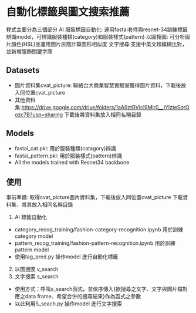 # 自動化標籤與圖文搜索推薦

程式主要分為三個部分
AI 服裝標籤自動化: 運用fastai套件與resnet-34訓練標籤辨識model，可辨識服裝種類(category)和服裝樣式(pattern)
以圖搜圖: 可分析圖片顏色(HSL)並運用圖片灰階計算圖形相似度
文字搜尋:支援中英文和模糊比對，並新增服飾關鍵字庫

## Datasets

- 圖片資料集cvat_picture: 聯絡台大商業智慧實驗室獲得圖片資料，下載後放入同位置cvat_picture
- 其他資料集:https://drive.google.com/drive/folders/1aA9ztBVIcl9Mlr0__jYlzteSqrOozc7B?usp=sharing 下載後將資料集放入相同名稱目錄

## Models

- fastai_cat.pkl: 用於服裝種類(catagory)辨識
- fastai_pattern.pkl: 用於服裝樣式(pattern)辨識
- All the models trained with Resnet34 backbone

## 使用
事前準備: 
取得cvat_picture圖片資料集，下載後放入同位置cvat_picture
下載資料集，將其放入相同名稱目錄
1. AI 標籤自動化
- category_recog_training/fashion-category-recognition.ipynb 用於訓練category model
- pattern_recog_training/fashion-pattern-recognition.ipynb 用於訓練pattern model
- 使用tag_pred.py 操作model 進行自動化標籤

2. 以圖搜圖 v_search 
3. 文字搜索 s_search
- 使用方式：呼叫s_search函式，並依序傳入{欲搜尋之文字、文字與圖片檔對應之data frame、希望合併的搜尋結果}作為函式之參數
- 以此利用S_seach.py 操作model 進行文字搜索

